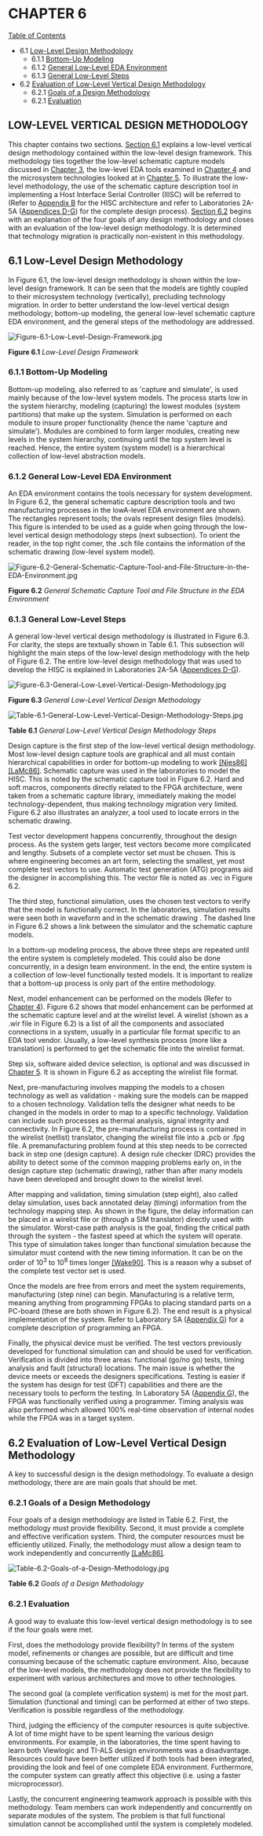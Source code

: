 # CHAPTER 6

[Table of Contents](https://github.com/JeffDeCola/my-masters-thesis#table-of-contents)

* 6.1 [Low-Level Design Methodology](https://github.com/JeffDeCola/my-masters-thesis/blob/master/chapters/chapter-6/chapter-6.md#61-low-level-design-methodology)
  * 6.1.1 [Bottom-Up Modeling](https://github.com/JeffDeCola/my-masters-thesis/blob/master/chapters/chapter-6/chapter-6.md#611-bottom-up-modeling)
  * 6.1.2 [General Low-Level EDA Environment](https://github.com/JeffDeCola/my-masters-thesis/blob/master/chapters/chapter-6/chapter-6.md#612-general-low-level-eda-environment)
  * 6.1.3 [General Low-Level Steps](https://github.com/JeffDeCola/my-masters-thesis/blob/master/chapters/chapter-6/chapter-6.md#613-general-low-level-steps)
* 6.2 [Evaluation of Low-Level Vertical Design Methodology](https://github.com/JeffDeCola/my-masters-thesis/blob/master/chapters/chapter-6/chapter-6.md#62-evaluation-of-low-level-vertical-design-methodology)
  * 6.2.1 [Goals of a Design Methodology](https://github.com/JeffDeCola/my-masters-thesis/blob/master/chapters/chapter-6/chapter-6.md#621-goals-of-a-design-methodology)
  * 6.2.1 [Evaluation](https://github.com/JeffDeCola/my-masters-thesis/blob/master/chapters/chapter-6/chapter-6.md#621-evaluation)

## LOW-LEVEL VERTICAL DESIGN METHODOLOGY

This chapter contains two sections.
[Section 6.1](https://github.com/JeffDeCola/my-masters-thesis/blob/master/chapters/chapter-6/chapter-6.md#61-low-level-design-methodology)
explains a low-level vertical design methodology contained within the low-level
design framework. This methodology ties together the low-level schematic capture
models discussed in
[Chapter 3](https://github.com/JeffDeCola/my-masters-thesis/blob/master/chapters/chapter-3/chapter-3.md#chapter-3),
the low-level EDA tools examined in
[Chapter 4](https://github.com/JeffDeCola/my-masters-thesis/blob/master/chapters/chapter-4/chapter-4.md#chapter-4)
and the microsystem technologies looked at in
[Chapter 5](https://github.com/JeffDeCola/my-masters-thesis/blob/master/chapters/chapter-5/chapter-5.md#chapter-5).
To illustrate the low-level methodology, the use of the schematic capture
description tool in implementing a Host Interface Serial Controller (IIlSC)
will be referred to (Refer to
[Appendix B](https://github.com/JeffDeCola/my-masters-thesis/blob/master/appendices/appendix-b/appendix-b.md)
for the HISC architecture and refer to Laboratories 2A-5A
([Appendices D-G](https://github.com/JeffDeCola/my-masters-thesis/blob/master/appendices/appendix-d/appendix-d.md))
for the complete design process).
[Section 6.2](https://github.com/JeffDeCola/my-masters-thesis/blob/master/chapters/chapter-6/chapter-6.md#62-evaluation-of-low-level-vertical-design-methodology)
begins with an explanation of the four goals of any design methodology and
closes with an evaluation of the low-level design methodology. It is determined
that technology migration is practically non-existent in this methodology.

## 6.1 Low-Level Design Methodology

In Figure 6.1, the low-level design methodology is shown within the low-level
design framework. It can be seen that the models are tightly coupled to their
microsystem technology (vertically), precluding technology migration.
In order to better understand the low-level vertical design methodology;
bottom-up modeling, the general low-level schematic capture EDA environment,
and the general steps of the methodology are addressed.

![Figure-6.1-Low-Level-Design-Framework.jpg](figures/Figure-6.1-Low-Level-Design-Framework.jpg)

**Figure 6.1** *Low-Level Design Framework*

### 6.1.1 Bottom-Up Modeling

Bottom-up modeling, also referred to as 'capture and simulate', is used mainly
because of the low-level system models. The process starts low in the system
hierarchy, modeling (capturing) the lowest modules (system partitions)
that make up the system. Simulation is performed on each module to
insure proper functionality (hence the name 'capture and simulate').
Modules are combined to form larger modules, creating new levels in the
system hierarchy, continuing until the top system level is reached.
Hence, the entire system (system model) is a hierarchical collection of
low-level abstraction models.

### 6.1.2 General Low-Level EDA Environment

An EDA environment contains the tools necessary for system development.
In Figure 6.2, the general schematic capture description tools and two
manufacturing processes in the lowA-level EDA environment are shown.
The rectangles represent tools; the ovals represent design files (models).
This figure is intended to be used as a guide when going through the low-level
vertical design methodology steps (next subsection). To orient the reader,
in the top right comer, the .sch file contains the information of the schematic
drawing (low-level system model).

![Figure-6.2-General-Schematic-Capture-Tool-and-File-Structure-in-the-EDA-Environment.jpg](figures/Figure-6.2-General-Schematic-Capture-Tool-and-File-Structure-in-the-EDA-Environment.jpg)

**Figure 6.2** *General Schematic Capture Tool and File Structure in the EDA Environment*

### 6.1.3 General Low-Level Steps

A general low-level vertical design methodology is illustrated in Figure 6.3.
For clarity, the steps are textually shown in Table 6.1. This subsection will
highlight the main steps of the low-level design methodology with the help of
Figure 6.2. The entire low-level design methodology that was used to develop
the HISC is explained in Laboratories 2A-5A
([Appendices D-G](https://github.com/JeffDeCola/my-masters-thesis/blob/master/appendices/appendix-d/appendix-d.md)).

![Figure-6.3-General-Low-Level-Vertical-Design-Methodology.jpg](figures/Figure-6.3-General-Low-Level-Vertical-Design-Methodology.jpg)

**Figure 6.3** *General Low-Level Vertical Design Methodology*

![Table-6.1-General-Low-Level-Vertical-Design-Methodology-Steps.jpg](figures/Figure-6.3-General-Low-Level-Vertical-Design-Methodology.jpg)

**Table 6.1** *General Low-Level Vertical Design Methodology Steps*

Design capture is the first step of the low-level vertical design methodology.
Most low-level design capture tools are graphical and all must contain
hierarchical capabilities in order for bottom-up modeling to work
[[Nies86]](https://github.com/JeffDeCola/my-masters-thesis/blob/master/references/references.md#nies86)
[[LaMc86]](https://github.com/JeffDeCola/my-masters-thesis/blob/master/references/references.md#lamc86).
Schematic capture was used in the laboratories to model the HISC. This is noted
by the schematic capture tool in Figure 6.2. Hard and soft macros, components
directly related to the FPGA architecture, were taken from a schematic capture
library, immediately making the model technology-dependent, thus making
technology migration very limited. Figure 6.2 also illustrates an analyzer,
a tool used to locate errors in the schematic drawing.

Test vector development happens concurrently, throughout the design process.
As the system gets larger, test vectors become more complicated and lengthy.
Subsets of a complete vector set must be chosen. This is where engineering
becomes an art form, selecting the smallest, yet most complete test vectors
to use. Automatic test generation (ATG) programs aid the designer in
accomplishing this. The vector file is noted as .vec in Figure 6.2.

The third step, functional simulation, uses the chosen test vectors to verify
that the model is functionally correct. In the laboratories, simulation
results were seen both in waveform and in the schematic drawing . The dashed
line in Figure 6.2 shows a link between the simulator and the schematic capture
models.

In a bottom-up modeling process, the above three steps are repeated until
the entire system is completely modeled. This could also be done concurrently,
in a design team environment. In the end, the entire system is a collection of
low-level functionally tested models. It is important to realize that a
bottom-up process is only part of the entire methodology.

Next, model enhancement can be performed on the models (Refer to
[Chapter 4](https://github.com/JeffDeCola/my-masters-thesis/blob/master/chapters/chapter-4/chapter-4.md#chapter-4)).
Figure 6.2 shows that model enhancement can be performed at the schematic
capture level and at the wirelist level. A wirelist (shown as a .wir file
in Figure 6.2) is a list of all the components and associated connections
in a system, usually in a particular file format specific to an EDA tool vendor.
Usually, a low-level synthesis process (more like a translation) is performed
to get the schematic file into the wirelist format.

Step six, software aided device selection, is optional and was discussed in
[Chapter 5](https://github.com/JeffDeCola/my-masters-thesis/blob/master/chapters/chapter-5/chapter-5.md#chapter-5).
It is shown in Figure 6.2 as accepting the wirelist file format.

Next, pre-manufacturing involves mapping the models to a chosen technology
as well as validation - making sure the models can be mapped to a chosen
technology. Validation tells the designer what needs to be changed in the
models in order to map to a specific technology. Validation can include
such processes as thermal analysis, signal integrity and connectivity.
In Figure 6.2, the pre-manufacturing process is contained in the wirelist
(netlist) translator, changing the wirelist file into a .pcb or .fpg file.
A pre­manufacturing problem found at this step needs to be corrected back
in step one (design capture). A design rule checker (DRC) provides the
ability to detect some of the common mapping problems early on, in the
design capture step (schematic drawing), rather than after many models have
been developed and brought down to the wirelist level.

After mapping and validation, timing simulation (step eight), also called delay
simulation, uses back annotated delay (timing) information from the technology
mapping step. As shown in the figure, the delay information can be placed in a
wirelist file or (through a SIM translator) directly used with the simulator.
Worst-case path analysis is the goal, finding the critical path through
the system - the fastest speed at which the system will operate. This type
of simulation takes longer than functional simulation because the simulator
must contend with the new timing information. It can be on the order of
10<sup>3</sup> to 10<sup>8</sup> times longer
[[Wake90]](https://github.com/JeffDeCola/my-masters-thesis/blob/master/references/references.md#wake90).
This is a reason why a subset of the complete test vector set is used.

Once the models are free from errors and meet the system requirements,
manufacturing (step nine) can begin. Manufacturing is a relative term,
meaning anything from programming FPGAs to placing standard parts on a PC-board
(these are both shown in Figure 6.2). The end result is a physical
implementation of the system. Refer to Laboratory SA
([Appendix G](https://github.com/JeffDeCola/my-masters-thesis/blob/master/appendices/appendix-g/appendix-g.md))
for a complete description of programming an FPGA.

Finally, the physical device must be verified. The test vectors previously
developed for functional simulation can and should be used for verification.
Verification is divided into three areas: functional (go/no go) tests,
timing analysis and fault (structural) locations. The main issue is whether the
device meets or exceeds the designers specifications. Testing is easier if the
system has design for test (DFT) capabilities and there are the necessary tools
to perform the testing. In Laboratory 5A
([Appendix G](https://github.com/JeffDeCola/my-masters-thesis/blob/master/appendices/appendix-g/appendix-g.md)),
the FPGA was functionally verified using a programmer. Timing analysis was also
 performed which allowed 100% real-time observation of internal nodes while
the FPGA was in a target system.

## 6.2 Evaluation of Low-Level Vertical Design Methodology

 A key to successful design is the design methodology. To evaluate a design
 methodology, there are are main goals that should be met.

### 6.2.1 Goals of a Design Methodology

Four goals of a design methodology are listed in Table 6.2. First, the
methodology must provide flexibility. Second, it must provide a complete
and effective verification system. Third, the computer resources must
be efficiently utilized. Finally, the methodology must allow a design
team to work independently and concurrently
[[LaMc86]](https://github.com/JeffDeCola/my-masters-thesis/blob/master/references/references.md#lamc86).

![Table-6.2-Goals-of-a-Design-Methodology.jpg](figures/Table-6.2-Goals-of-a-Design-Methodology.jpg)

**Table 6.2** *Goals of a Design Methodology*

### 6.2.1 Evaluation

A good way to evaluate this low-level vertical design methodology is to see if
the four goals were met.

First, does the methodology provide flexibility? In terms of the system model,
refinements or changes are possible, but are difficult and time consuming
because of the schematic capture environment. Also, because of the low-level
models, the methodology does not provide the flexibility to experiment with
various architectures and move to other technologies.

The second goal (a complete verification system) is met for the most part.
Simulation (functional and timing) can be performed at either of two steps.
Verification is possible regardless of the methodology.

Third, judging the efficiency of the computer resources is quite subjective.
A lot of time might have to be spent learning the various design environments.
For example, in the laboratories, the time spent having to learn both Viewlogic
and TI-ALS design environments was a disadvantage. Resources could have been
better utilized if both tools had been integrated, providing the look and feel
of one complete EDA environment. Furthermore, the computer system can greatly
affect this objective (i.e. using a faster microprocessor).

Lastly, the concurrent engineering teamwork approach is possible
with this methodology. Team members can work independently and concurrently
on separate modules of the system. The problem is that full functional
simulation cannot be accomplished until the system is completely modeled.
